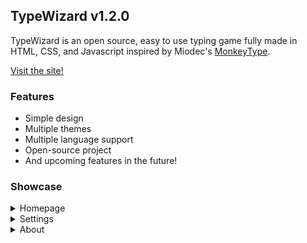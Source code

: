 ## TypeWizard v1.2.0
<p>TypeWizard is an open source, easy to use typing game fully made in HTML, CSS, and Javascript inspired by Miodec's <a href="https://github.com/monkeytypegame/monkeytype">MonkeyType</a>.</p>

<a href="https://typewizardgame.herokuapp.com/">Visit the site!</a>

### Features
* Simple design
* Multiple themes
* Multiple language support
* Open-source project
* And upcoming features in the future!

### Showcase
<details>
    <summary markdown="span">Homepage</summary>
    <img src="/.github/images/TypeWizardHomepage.PNG">
</details>
<details>
    <summary markdown="span">Settings</summary>
    <img src="/.github/images/TypeWizardSettings.PNG">
</details>
<details>
    <summary markdown="span">About</summary>
    <img src="/.github/images/TypeWizardAbout.PNG">
</details>